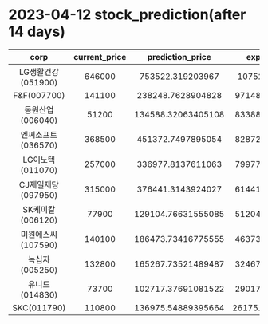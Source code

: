 # 2023-04-12 stock_prediction(after 14 days)

|   corp   |   current_price   |   prediction_price   |   expected_profit   |
|:--------:|:-----------------:|:--------------------:|:-------------------:|
|LG생활건강(051900)|646000|753522.319203967|107522.319203967|
|F&F(007700)|141100|238248.7628904828|97148.76289048279|
|동원산업(006040)|51200|134588.32063405108|83388.32063405108|
|엔씨소프트(036570)|368500|451372.7497895054|82872.74978950538|
|LG이노텍(011070)|257000|336977.8137611063|79977.81376110628|
|CJ제일제당(097950)|315000|376441.3143924027|61441.31439240271|
|SK케미칼(006120)|77900|129104.76631555085|51204.76631555085|
|미원에스씨(107590)|140100|186473.73416775555|46373.73416775555|
|녹십자(005250)|132800|165267.73521489487|32467.73521489487|
|유니드(014830)|73700|102717.37691081522|29017.37691081522|
|SKC(011790)|110800|136975.54889395664|26175.548893956642|
